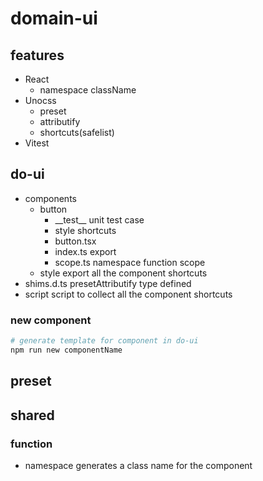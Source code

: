 # domain-ui

## features

- React
  - namespace className
- Unocss
  - preset
  - attributify
  - shortcuts(safelist)
- Vitest

## do-ui

- components
  - button
    - \_\_test\_\_ unit test case
    - style shortcuts
    - button.tsx
    - index.ts export
    - scope.ts namespace function scope
  - style export all the component shortcuts
- shims.d.ts presetAttributify type defined
- script script to collect all the component shortcuts

### new component

```bash
# generate template for component in do-ui
npm run new componentName
```

## preset

## shared

### function

- namespace generates a class name for the component
